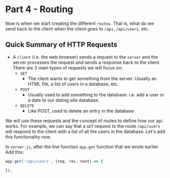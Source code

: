# Part 4 - Routing

Now is when we start creating the different `routes`. That is, what do we send back to the client when the client goes to `/api`, `/api/users`, etc.

## Quick Summary of HTTP Requests
* A `client` (i.e. the web browser) sends a request to the `server` and the server processes the request and sends a response back to the client. There are 3 main types of requests we will focus on:
  * `GET`
    * The client wants to get something from the server. Usually an HTML file, a list of users in a database, etc.
  * `POST`
    * Usually used to add something to the database. i.e. add a user or a date to our dating site database.
  * `DELETE`
    * Like POST, used to delete an entry in the database

We will use these requests and the concept of routes to define how our api works. For example, we can say that a `GET` request to the route `/api/users` will respond to the client with a list of all the users in the database. Let's add this functionality now.

In `server.js`, after the line function `app.get` function that we wrote earlier. Add this:
```javascript
app.get('/api/users', (req, res, next) => {

});
```
